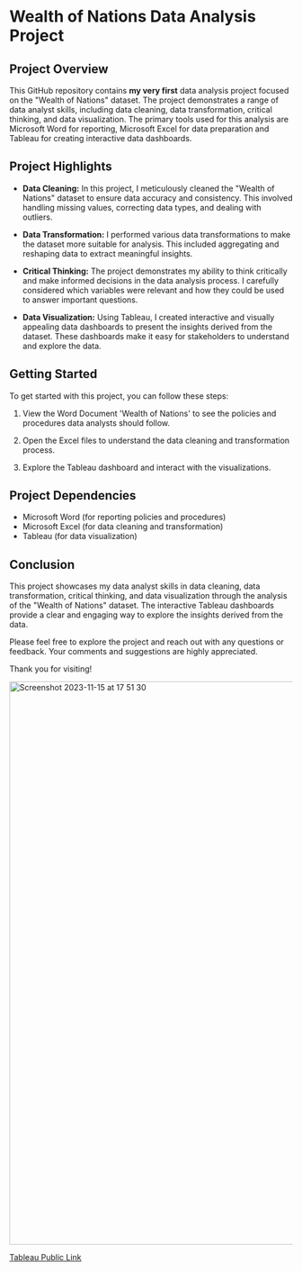 # Wealth of Nations Data Analysis Project

## Project Overview

This GitHub repository contains **my very first** data analysis project focused on the "Wealth of Nations" dataset. The project demonstrates a range of data analyst skills, including data cleaning, data transformation, critical thinking, and data visualization. The primary tools used for this analysis are Microsoft Word for reporting, Microsoft Excel for data preparation and Tableau for creating interactive data dashboards.

## Project Highlights

- **Data Cleaning:** In this project, I meticulously cleaned the "Wealth of Nations" dataset to ensure data accuracy and consistency. This involved handling missing values, correcting data types, and dealing with outliers.

- **Data Transformation:** I performed various data transformations to make the dataset more suitable for analysis. This included aggregating and reshaping data to extract meaningful insights.

- **Critical Thinking:** The project demonstrates my ability to think critically and make informed decisions in the data analysis process. I carefully considered which variables were relevant and how they could be used to answer important questions.

- **Data Visualization:** Using Tableau, I created interactive and visually appealing data dashboards to present the insights derived from the dataset. These dashboards make it easy for stakeholders to understand and explore the data.

## Getting Started

To get started with this project, you can follow these steps:

1. View the Word Document 'Wealth of Nations' to see the policies and procedures data analysts should follow.

2. Open the Excel files to understand the data cleaning and transformation process.

3. Explore the Tableau dashboard and interact with the visualizations.

## Project Dependencies

- Microsoft Word (for reporting policies and procedures)
- Microsoft Excel (for data cleaning and transformation)
- Tableau (for data visualization)

## Conclusion

This project showcases my data analyst skills in data cleaning, data transformation, critical thinking, and data visualization through the analysis of the "Wealth of Nations" dataset. The interactive Tableau dashboards provide a clear and engaging way to explore the insights derived from the data.

Please feel free to explore the project and reach out with any questions or feedback. Your comments and suggestions are highly appreciated.

Thank you for visiting!

<img width="1001" alt="Screenshot 2023-11-15 at 17 51 30" src="https://github.com/AbdiOmarEssa/Excel-and-Tableau-Project/assets/150945244/f4cd30f8-0803-4054-9504-f5e3704c2783">

[Tableau Public Link](https://public.tableau.com/shared/6CMWG4Z3C?:display_count=n&:origin=viz_share_link)

